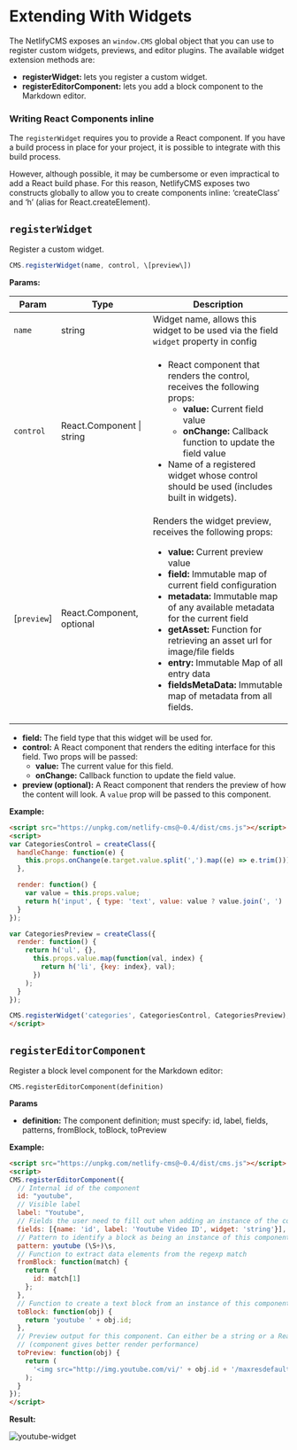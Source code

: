 # Extending With Widgets

The NetlifyCMS exposes an `window.CMS` global object that you can use to register custom widgets, previews, and editor plugins. The available widget extension methods are:

* **registerWidget:** lets you register a custom widget.
* **registerEditorComponent:** lets you add a block component to the Markdown editor.

### Writing React Components inline

The `registerWidget` requires you to provide a React component. If you have a build process in place for your project, it is possible to integrate with this build process.

However, although possible, it may be cumbersome or even impractical to add a React build phase. For this reason, NetlifyCMS exposes two constructs globally to allow you to create components inline: ‘createClass’ and ‘h’ (alias for React.createElement).

## `registerWidget`

Register a custom widget.

```js
CMS.registerWidget(name, control, \[preview\])
```

**Params:**

Param | Type | Description
--- | --- | ---
`name` | string | Widget name, allows this widget to be used via the field `widget` property in config
`control` | React.Component \| string | <ul><li>React component that renders the control, receives the following props: <ul><li>**value:** Current field value</li><li>**onChange:** Callback function to update the field value</li></ul></li><li>Name of a registered widget whose control should be used (includes built in widgets).</li></ul>
[`preview`] | React.Component, optional | Renders the widget preview, receives the following props: <ul><li>**value:** Current preview value</li><li>**field:** Immutable map of current field configuration</li><li>**metadata:** Immutable map of any available metadata for the current field</li><li>**getAsset:** Function for retrieving an asset url for image/file fields</li><li>**entry:** Immutable Map of all entry data</li><li>**fieldsMetaData:** Immutable map of metadata from all fields.</li></ul>
* **field:** The field type that this widget will be used for.
* **control:** A React component that renders the editing interface for this field. Two props will be passed:
  * **value:** The current value for this field.
  * **onChange:** Callback function to update the field value.
* **preview (optional):** A React component that renders the preview of how the content will look. A `value` prop will be passed to this component.

**Example:**

```html
<script src="https://unpkg.com/netlify-cms@~0.4/dist/cms.js"></script>
<script>
var CategoriesControl = createClass({
  handleChange: function(e) {
    this.props.onChange(e.target.value.split(',').map((e) => e.trim()));
  },

  render: function() {
    var value = this.props.value;
    return h('input', { type: 'text', value: value ? value.join(', ') : '', onChange: this.handleChange });
  }
});

var CategoriesPreview = createClass({
  render: function() {
    return h('ul', {},
      this.props.value.map(function(val, index) {
        return h('li', {key: index}, val);
      })
    );
  }
});

CMS.registerWidget('categories', CategoriesControl, CategoriesPreview);
</script>
```

## `registerEditorComponent`

Register a block level component for the Markdown editor:

    CMS.registerEditorComponent(definition)

**Params**

* **definition:** The component definition; must specify: id, label, fields, patterns, fromBlock, toBlock, toPreview

**Example:**

```html
<script src="https://unpkg.com/netlify-cms@~0.4/dist/cms.js"></script>
<script>
CMS.registerEditorComponent({
  // Internal id of the component
  id: "youtube",
  // Visible label
  label: "Youtube",
  // Fields the user need to fill out when adding an instance of the component
  fields: [{name: 'id', label: 'Youtube Video ID', widget: 'string'}],
  // Pattern to identify a block as being an instance of this component
  pattern: youtube (\S+)\s,
  // Function to extract data elements from the regexp match
  fromBlock: function(match) {
    return {
      id: match[1]
    };
  },
  // Function to create a text block from an instance of this component
  toBlock: function(obj) {
    return 'youtube ' + obj.id;
  },
  // Preview output for this component. Can either be a string or a React component
  // (component gives better render performance)
  toPreview: function(obj) {
    return (
      '<img src="http://img.youtube.com/vi/' + obj.id + '/maxresdefault.jpg" alt="Youtube Video"/>'
    );
  }
});
</script>
```

**Result:**

![youtube-widget](/img/youtube-widget.png)

